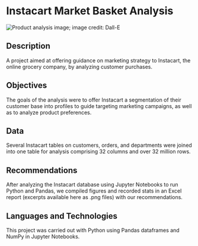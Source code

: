 # Instacart Market Basket Analysis

![Product analysis image; image credit: Dall-E](https://github.com/ktedford1/Product-Analysis/assets/57229346/b4e6976c-a46b-4215-8366-67844534d8e8)



## Description
A project aimed at offering guidance on marketing strategy to Instacart, the online grocery company, by analyzing customer purchases.

## Objectives
The goals of the analysis were to offer Instacart a segmentation of their customer base into profiles to guide targeting marketing campaigns, as well as to analyze product preferences. 

## Data
Several Instacart tables on customers, orders, and departments were joined into one table for analysis comprising 32 columns and over 32 million rows.

## Recommendations
After analyzing the Instacart database using Jupyter Notebooks to run Python and Pandas, we compiled figures and recorded stats in an Excel report (excerpts available here as .png files) with our recommendations.

## Languages and Technologies
This project was carried out with Python using Pandas dataframes and NumPy in Jupyter Notebooks.

